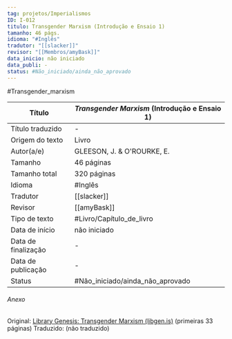 ```yaml
---
tag: projetos/Imperialismos
ID: I-012
titulo: Transgender Marxism (Introdução e Ensaio 1)
tamanho: 46 págs.
idioma: "#Inglês" 
tradutor: "[[slacker]]"
revisor: "[[Membros/amyBask]]"
data_inicio: não iniciado
data_publi: -
status: #Não_iniciado/ainda_não_aprovado 
---
```

#Transgender_marxism

| Título              | _Transgender Marxism_ (Introdução e Ensaio 1) |
| ------------------- | ------------------------------------------- |
| Título traduzido    | -                                           |
| Origem do texto     | Livro                                       |
| Autor(a/e)          | GLEESON, J. & O'ROURKE, E.                  |
| Tamanho             | 46 páginas                                  |
| Tamanho total       | 320 páginas                                 |
| Idioma              | #Inglês                                     |
| Tradutor            | [[slacker]]                                 |
| Revisor             | [[amyBask]]                                 |
| Tipo de texto       | #Livro/Capítulo_de_livro                     |
| Data de início      | não iniciado                                |
| Data de finalização | -                                           |
| Data de publicação  | -                                           |
| Status | #Não_iniciado/ainda_não_aprovado|

###### Anexo
Original: [Library Genesis: Transgender Marxism (libgen.is)](https://libgen.is/book/index.php?md5=AFDC5C5E40805831BF268E54B0FE4408) (primeiras 33 páginas)
Traduzido: (não traduzido)